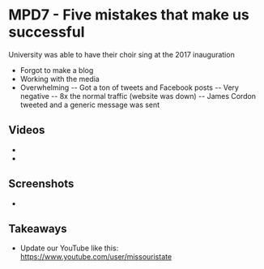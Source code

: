 # MPD7 - Five mistakes that make us successful 

University was able to have their choir sing at the 2017 inauguration

- Forgot to make a blog
- Working with the media
- Overwhelming 
-- Got a ton of tweets and Facebook posts
-- Very negative 
-- 8x the normal traffic (website was down)
-- James Cordon tweeted and a generic message was sent


## Videos
- 
- 

## Screenshots
- 

## Takeaways
- Update our YouTube like this: https://www.youtube.com/user/missouristate